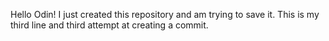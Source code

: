 Hello Odin!
I just created this repository and am trying to save it.
This is my third line and third attempt at creating a commit.